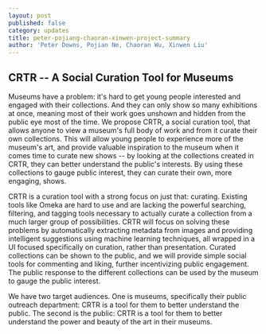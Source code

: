 ```yaml
---
layout: post
published: false
category: updates
title: peter-pojiang-chaoran-xinwen-project-summary
author: 'Peter Downs, Pojian Ne, Chaoran Wu, Xinwen Liu'
---
```


## CRTR -- A Social Curation Tool for Museums

Museums have a problem: it's hard to get young people interested and engaged with their collections. And they can only show so many exhibitions at once, meaning most of their work goes unshown and hidden from the public eye most of the time. We propose CRTR, a social curation tool, that allows anyone to view a museum's full body of work and from it curate their own collections. This will allow young people to experience more of the museum's art, and provide valuable inspiration to the museum when it comes time to curate new shows -- by looking at the collections created in CRTR, they can better understand the public's interests. By using these collections to gauge public interest, they can curate their own, more engaging, shows.

CRTR is a curation tool with a strong focus on just that: curating. Existing tools like Omeka are hard to use and are lacking the powerful searching, filtering, and tagging tools necessary to actually curate a collection from a much larger group of possibilities. CRTR will focus on solving these problems by automatically extracting metadata from images and providing intelligent suggestions using machine learning techniques, all wrapped in a UI focused specifically on curation, rather than presentation. Curated collections can be shown to the public, and we will provide simple social tools for commenting and liking, further incentivizing public engagement. The public response to the different collections can be used by the museum to gauge the public interest.

We have two target audiences. One is museums, specifically their public outreach department: CRTR is a tool for them to better understand the public. The second is the public: CRTR is a tool for them to better understand the power and beauty of the art in their museums.